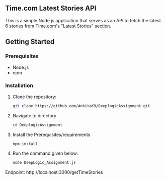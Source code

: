 ## Time.com Latest Stories API

This is a simple Node.js application that serves as an API to fetch the latest 6 stories from Time.com's "Latest Stories" section.

## Getting Started

### Prerequisites

- Node.js
- npm

### Installation

1. Clone the repository:

   ```bash
   git clone https://github.com/AnkitaK9/DeeplogicAssignment.git

2. Navigate to directory
   ```bash
   cd DeeplogicAssignment
   
3. Install the Prerequisites/requirements
   ```bash
   npm install
5. Run the command given below:
   ```bash
   node DeepLogic_Assignment.js

Endpoint: http://localhost:3000/getTimeStories


